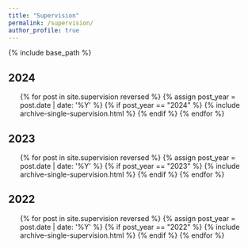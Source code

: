 ```yaml
---
title: "Supervision"
permalink: /supervision/
author_profile: true
---
```


{% include base_path %}

## 2024
<ul>
    {% for post in site.supervision reversed %}
        {% assign post_year = post.date | date: '%Y' %}
        {% if post_year == "2024" %}
            {% include archive-single-supervision.html %}
        {% endif %}
    {% endfor %}
</ul>

## 2023
<ul>
    {% for post in site.supervision reversed %}
        {% assign post_year = post.date | date: '%Y' %}
        {% if post_year == "2023" %}
            {% include archive-single-supervision.html %}
        {% endif %}
    {% endfor %}
</ul>

## 2022
<ul>
    {% for post in site.supervision reversed %}
        {% assign post_year = post.date | date: '%Y' %}
        {% if post_year == "2022" %}
            {% include archive-single-supervision.html %}
        {% endif %}
    {% endfor %}
</ul>
